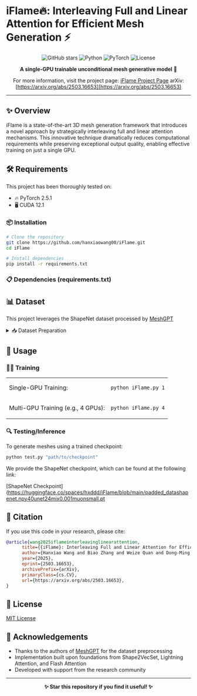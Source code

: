 # iFlame🔥: Interleaving Full and Linear Attention for Efficient Mesh Generation ⚡

<div align="center">

![GitHub stars](https://img.shields.io/github/stars/hanxiaowang00/iFlame?style=social)
![Python](https://img.shields.io/badge/Python-3.8+-blue.svg)
![PyTorch](https://img.shields.io/badge/PyTorch-2.5.1-EE4C2C.svg)
![License](https://img.shields.io/badge/License-MIT-green.svg)



**A single-GPU trainable unconditional mesh generative model** 🚀

For more information, visit the project page: [iFlame Project Page](https://hanxiaowang00.github.io/iFlame/)
arXiv: [https://arxiv.org/abs/2503.16653](https://arxiv.org/abs/2503.16653)
</div>

---

## ✨ Overview

iFlame is a state-of-the-art 3D mesh generation framework that introduces a novel approach by strategically interleaving full and linear attention mechanisms. This innovative technique dramatically reduces computational requirements while preserving exceptional output quality, enabling effective training on just a single GPU.

## 🛠️ Requirements

This project has been thoroughly tested on:
- 🔥 PyTorch 2.5.1
- 🖥️ CUDA 12.1

### 📦 Installation

```bash
# Clone the repository
git clone https://github.com/hanxiaowang00/iFlame.git
cd iFlame

# Install dependencies
pip install -r requirements.txt
```

### 📋 Dependencies (requirements.txt)



## 📊 Dataset

This project leverages the ShapeNet dataset processed by [MeshGPT](https://github.com/audi/MeshGPT) 

<details>
<summary>📥 Dataset Preparation</summary>

1. Download the processed dataset from the MeshGPT repository
2. Place the dataset in the same directory level as the iFlame project
3. The model expects the data to be in the format processed by MeshGPT

</details>

## 🚀 Usage

### 🏋️‍♂️ Training

<table>
<tr>
<td>Single-GPU Training:</td>
<td>

```bash
python iFlame.py 1
```

</td>
</tr>
<tr>
<td>Multi-GPU Training (e.g., 4 GPUs):</td>
<td>

```bash
python iFlame.py 4
```

</td>
</tr>
</table>

### 🔍 Testing/Inference

To generate meshes using a trained checkpoint:

```bash
python test.py "path/to/checkpoint"
```

We provide the ShapeNet checkpoint, which can be found at the following link:

[ShapeNet Checkpoint](https://huggingface.co/spaces/hxddd/iFlame/blob/main/padded_datashapenet.npy40unet24mix0.001muonsmall.pt


## 📝 Citation

If you use this code in your research, please cite:
```bibtex
@article{wang2025iflameinterleavinglinearattention,
      title={{iFlame}: Interleaving Full and Linear Attention for Efficient Mesh Generation}, 
      author={Hanxiao Wang and Biao Zhang and Weize Quan and Dong-Ming Yan and Peter Wonka},
      year={2025},
      eprint={2503.16653},
      archivePrefix={arXiv},
      primaryClass={cs.CV},
      url={https://arxiv.org/abs/2503.16653}, 
}
```

## 📜 License

[MIT License](LICENSE)

## 🙏 Acknowledgements

- Thanks to the authors of [MeshGPT](https://github.com/audi/MeshGPT) for the dataset preprocessing
- Implementation built upon foundations from Shape2VecSet, Lightning Attention, and Flash Attention
- Developed with support from the research community

---

<div align="center">
  <b>✨ Star this repository if you find it useful! ✨</b>
</div>
